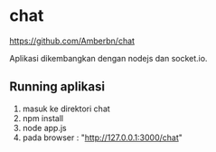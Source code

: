 # chat

https://github.com/Amberbn/chat

Aplikasi dikembangkan dengan nodejs dan socket.io.

## Running aplikasi 

1. masuk ke direktori chat
2. npm install
3. node app.js
4. pada browser : "http://127.0.0.1:3000/chat"
